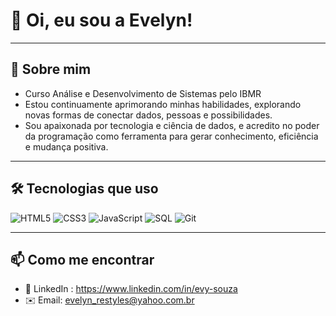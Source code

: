 # 👋 Oi, eu sou a Evelyn!

---

## 🧠 Sobre mim
- Curso Análise e Desenvolvimento de Sistemas pelo IBMR
- Estou continuamente aprimorando minhas habilidades, explorando novas formas de conectar dados, pessoas e possibilidades.
- Sou apaixonada por tecnologia e ciência de dados, e acredito no poder da programação como ferramenta para gerar conhecimento, eficiência e mudança positiva.


---

## 🛠️ Tecnologias que uso
![HTML5](https://img.shields.io/badge/HTML5-E34F26?style=for-the-badge&logo=html5&logoColor=white)
![CSS3](https://img.shields.io/badge/CSS3-1572B6?style=for-the-badge&logo=css3&logoColor=white)
![JavaScript](https://img.shields.io/badge/JavaScript-F7DF1E?style=for-the-badge&logo=javascript&logoColor=black)
![SQL](https://img.shields.io/badge/SQL-003B57?style=for-the-badge&logo=postgresql&logoColor=white)
![Git](https://img.shields.io/badge/Git-F05032?style=for-the-badge&logo=git&logoColor=white)

---

## 📫 Como me encontrar
- 💼 LinkedIn : https://www.linkedin.com/in/evy-souza
- ✉️ Email: evelyn_restyles@yahoo.com.br

